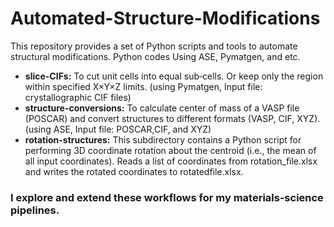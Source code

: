 # Automated-Structure-Modifications

This repository provides a set of Python scripts and tools to automate structural modifications. 
Python codes Using ASE, Pymatgen, and etc.

- **slice-CIFs:** To cut unit cells into equal sub‑cells. Or keep only the region within specified X×Y×Z limits. (using Pymatgen, Input file: crystallographic CIF files) 
- **structure-conversions:** To calculate center of mass of a VASP file (POSCAR) and convert structures to different formats (VASP, CIF, XYZ). (using ASE, Input file: POSCAR,CIF, and XYZ)
- **rotation-structures:** This subdirectory contains a Python script for performing 3D coordinate rotation about the centroid (i.e., the mean of all input coordinates). Reads a list of coordinates from rotation_file.xlsx and writes the rotated coordinates to rotatedfile.xlsx.



### I explore and extend these workflows for my materials‑science pipelines.


